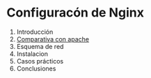 # Configuracón de Nginx

1.  Introducción
2.  [Comparativa con apache]()
3.  Esquema de red
4.  Instalacion
5.  Casos prácticos
6.  Conclusiones
